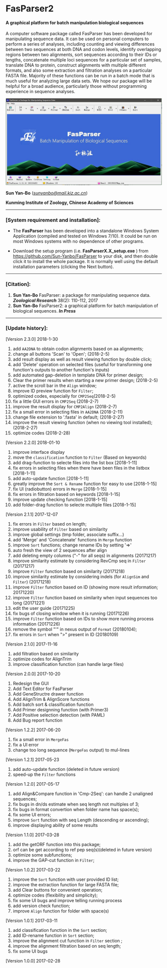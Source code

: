# FasParser2
#### A graphical platform for batch manipulation biological sequences ####
 
A computer software package called FasParser has been developed for manipulating sequence data. It can be used on personal computers to perform a series of analyses, including counting and viewing differences between two sequences at both DNA and codon levels, identify overlapping regions between two alignments, sort sequences according to their IDs or lengths, concatenate multiple loci sequences for a particular set of samples, translate DNA to protein, construct alignments with multiple different formats, and also some extraction and filtration analyses on a particular FASTA file. Majority of these functions can be run in a batch mode that is much useful for analyzing large data sets. We hope our package will be helpful for a broad audience, particularly those without programming experience in sequence analyses. 
 
![image](https://github.com/Sun-Yanbo/FasParser/blob/master/Figures/Homepage.jpg)
 
**Sun Yan-Bo** (*sunyanbo@mail.kiz.ac.cn*)
 
**Kunming Institute of Zoology, Chinese Academy of Sciences**
 
----------
 
### [System requirement and installation]: ###
 
- The **FasParser** has been developed into a standalone Windows System Application (compiled and tested on Windows 7/10). It could be run on most Windows systems with no dependence of other programs.
 
- Download the setup program (i.e. **FasParserX.X_setup.exe** ) from https://github.com/Sun-Yanbo/FasParser to your disk, and then double click it to install the whole package. It is normally well using the default installation parameters (clicking the Next button).
 
----------
 
### [Citation]: ###
 
1. **Sun Yan-Bo** FasParser: a package for manipulating sequence data. ***Zoological Research*** 38(2): 110-112, 2017
2. **Sun Yan-Bo** FasParser2: a graphical platform for batch manipulation of biological sequences. ***In Press***
 
----------
 
### [Update history]: ###
[Version 2.3.0] 2018-1-30
1. add `AA2DNA` to obtain codon alignments based on aa alignments;
2. change all buttons 'Scan' to 'Open'; (2018-2-5)
3. add result display as well as result viewing function by double click;
4. add 'Delete' operation on selected files 
(useful for transforming one function's outputs to another function's inputs)
5. add automated gap-deletion in template DNA for primer design;
6. Clear the primer results when starting a new primer design; (2018-2-5)
7. active the scroll bar in the `Align` window;
8. improve ID preview function for `Filter`;
9. optimized codes, especially for `CMP2Seq`(2018-2-5)
10. fix a little GUI errors in `CMP2Seq` (2018-2-7)
11. improve the result display for `CMP2Align` (2018-2-7)
12. fix a small error in selecting files in `AA2DNA` (2018-2-11)
13. change file extension to '.fasta' in default; (2018-2-27)
14. improve the result viewing function (when no viewing tool installed); (2018-2-27)
15. optimize codes (2018-2-28)

[Version 2.2.0] 2018-01-10
1. improve interface display
2. move the `classification` function to `Filter` (Based on keywords)
3. add drag-function to selecte files into the list box [2018-1-11]
4. fix errors in selecting files when there have been files in the listbox [2018-1-11]
5. add auto-update function [2018-1-11]
6. greatly improve the `Sort & Rename` function for easy to use [2018-1-15]
7. fix UI (radiobutton) errors in `Merge` [2018-1-15]
8. fix errors in filtration based on keywords [2018-1-15]
9. improve update checking function [2018-1-15]
10. add folder-drag function to selecte multiple files [2018-1-15]
 
[Version 2.1.1] 2017-12-07
1. fix errors in `Filter` based on length;
2. improve usability of `Filter` based on similarity
3. improve global settings (tmp folder, associate suffix...)
4. add 'Merge' and 'Concatenate' functions in `Merge` function
5. improve `Sort` functions; change rename IDs by setting '=>'
6. auto fresh the view of 2 sequences after align
7. add deleting empty columns ("-" for all seqs) in alignments (20171217)
8. improve similarity estimate by considering RevCmp seq in `Filter` (20171217) 
9. improve `Filter` function based on similarity (20171218)
10. improve similarity estimate by considering indels (for `AlignSim` and `Filter`) (20171218)
11. improve `Filter` function based on ID (showing more result information; 20171220)
12. improve `Filter` function based on similarity when input sequences too long (20171221)
13. edit the user guide (20171225)
14. fix bugs of closing window when it is running (20171226)
15. improve `Filter` function based on IDs to show more running process information (20171226)
16. remove the symbol "'" in nexus output of `Format` (20180104);
17. fix errors in `Sort` when ">" present in ID (20180109)
 
[Version 2.1.0] 2017-11-16
1. add filtration based on similarity
2. optimize codes for AlignTrim
3. improve classification function (can handle large files)
 
[Version 2.0.0] 2017-10-20
1. Redesign the GUI
2. Add Text Editor for FasParser
3. Add GeneStructre drawer function
4. Add AlignTrim & AlignScore functions
5. Add batch sort & classification function
6. Add Primer designning function (with Primer3)
7. Add Positive selection detection (with PAML)
8. Add Bug report function
 
[Version 1.2.2] 2017-06-20
1. fix a small error in `MergeFas`
2. fix a UI error
3. change too long sequence (`MergeFas` output) to mul-lines 
 
[Version 1.2.1] 2017-05-23
1. add auto-update function (deleted in future version)
2. speed-up the `Filter` functions
 
[Version 1.2.0] 2017-05-17
1. add Align&Compare function in 'Cmp-2Seq': can handle 2 unaligned sequences;
2. fix bugs in dn/ds estimate when seq length not multiples of 3;
3. fix bugs in format convertion when folder name has space(s);
4. fix some UI errors;
5. improve `Sort` function with seq Length (descending or ascending);
6. improve displaying ability of some results
 
[Version 1.1.0] 2017-03-28
1. add the getORF function into this package;
2. orf can be get according to ref pep seq(s)(deleted in future version)
3. optimize some subfunctions;
5. improve the GAP-cut function in `Filter`;
 
[Version 1.0.2] 2017-03-22
1. improve the `Sort` function with user provided ID list;
2. improve the extraction function for large FASTA file;
3. add Clear buttons for convenient operation;
4. optimize codes (flexibility and simplicity);
5. fix some UI bugs and improve telling running process
6. add version check function;
7. improve `Align` function for folder with space(s)
 
[Version 1.0.1] 2017-03-11
1. add classification function in the `Sort` section;
2. add ID-rename function in `Sort` section;
3. improve the alignment cut function in `Filter` section ;
4. improve the alignment filtration based on seq length;
5. fix some UI bugs
 
[Version 1.0.0] 2017-02-28
